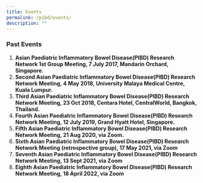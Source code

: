 ```yaml
---
title: Events
permalink: /pibd/events/
description: ""
---
```

### Past Events

1.  **Asian Paediatric Inflammatory Bowel Disease(PIBD) Research Network 1st Group Meeting, 7 July 2017, Mandarin Orchard, Singapore.** 
2.  **Second Asian Paediatric Inflammatory Bowel Disease(PIBD) Research Network Meeting, 4 May 2018, University Malaya Medical Centre, Kuala Lumpur.**
3.  **Third Asian Paediatric Inflammatory Bowel Disease(PIBD) Research Network Meeting, 23 Oct 2018, Centara Hotel, CentralWorld, Bangkok, Thailand.**
4.  **Fourth Asian Paediatric Inflammatory Bowel Disease(PIBD) Research Network Meeting, 12 July 2019, Grand Hyatt Hotel, Singapore.**
5.  **Fifth Asian Paediatric Inflammatory Bowel Disease(PIBD) Research Network Meeting, 21 Aug 2020, via Zoom.**
6.  **Sixth Asian Paediatric Inflammatory Bowel Disease(PIBD) Research Network Meeting (retrospective group), 17 May 2021, via Zoom**
7.  **Seventh Asian Paediatric Inflammatory Bowel Disease(PIBD) Research Network Meeting, 13 Sept 2021, via Zoom**
8.  **Eighth Asian Paediatric Inflammatory Bowel Disease(PIBD) Research Network Meeting, 18 April 2022, via Zoom**